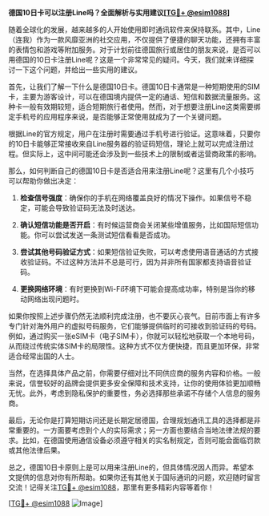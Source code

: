 **德国10日卡可以注册Line吗？全面解析与实用建议[[TG💪+ @esim1088](https://t.me/s/esim1088)]**

随着全球化的发展，越来越多的人开始使用即时通讯软件来保持联系。其中，Line（连我）作为一款风靡亚洲的社交应用，不仅提供了便捷的聊天功能，还拥有丰富的表情包和游戏等附加服务。对于计划前往德国旅行或居住的朋友来说，是否可以用德国的10日卡注册Line呢？这是一个非常常见的疑问。今天，我们就来详细探讨一下这个问题，并给出一些实用的建议。

首先，让我们了解一下什么是德国10日卡。德国10日卡通常是一种短期使用的SIM卡，主要为游客设计，可以在德国境内提供一定的通话、短信和数据流量服务。这种卡一般有效期较短，适合短期旅行者使用。然而，对于想要注册Line这类需要绑定手机号的应用程序来说，是否能够正常使用就成为了一个关键问题。

根据Line的官方规定，用户在注册时需要通过手机号进行验证。这意味着，只要你的10日卡能够正常接收来自Line服务器的验证码短信，理论上就可以完成注册过程。但实际上，这中间可能还会涉及到一些技术上的限制或者运营商政策的影响。

那么，如何判断自己的德国10日卡是否适合用来注册Line呢？这里有几个小技巧可以帮助你做出决定：

1. **检查信号强度**：确保你的手机在网络覆盖良好的情况下操作。如果信号不稳定，可能会导致验证码无法及时送达。
   
2. **确认短信功能是否开启**：有时候运营商会关闭某些增值服务，比如国际短信功能。你可以尝试发送一条测试短信看看是否成功。
   
3. **尝试其他号码验证方式**：如果短信验证失败，可以考虑使用语音通话的方式接收验证码。不过这种方法并不总是可行，因为并非所有国家都支持语音验证码。

4. **更换网络环境**：有时更换到Wi-Fi环境下可能会提高成功率，特别是当你的移动网络出现问题时。

如果你按照上述步骤仍然无法顺利完成注册，也不要灰心丧气。目前市面上有许多专门针对海外用户的虚拟号码服务，它们能够提供临时的可接收到验证码的号码。例如，通过购买一张eSIM卡（电子SIM卡），你就可以轻松地获取一个本地号码，从而绕过传统实体SIM卡的局限性。这种方式不仅方便快捷，而且更加环保，非常适合经常出国的人士。

当然，在选择具体产品之前，你需要仔细对比不同供应商的服务内容和价格。一般来说，信誉较好的品牌会提供更多安全保障和技术支持，让你的使用体验更加顺畅无忧。此外，考虑到隐私保护的重要性，务必选择那些承诺不存储个人信息的服务商。

最后，无论你是打算短期访问还是长期定居德国，合理规划通讯工具的选择都是非常重要的。一方面要考虑到个人的实际需求；另一方面也要结合当地法律法规的要求。比如，在德国使用通信设备必须遵守相关的实名制规定，否则可能会面临罚款或其他法律后果。

总之，德国10日卡原则上是可以用来注册Line的，但具体情况因人而异。希望本文提供的信息对你有所帮助。如果你还有其他关于国际通讯的问题，欢迎随时留言交流！记得关注[TG💪+ @esim1088](https://t.me/s/esim1088)，那里有更多精彩内容等着你！

[[TG💪+ @esim1088](https://t.me/s/esim1088) ![Image](https://i.postimg.cc/4NQfJmqS/Snipaste-2025-05-13-00-14-12.png)]
